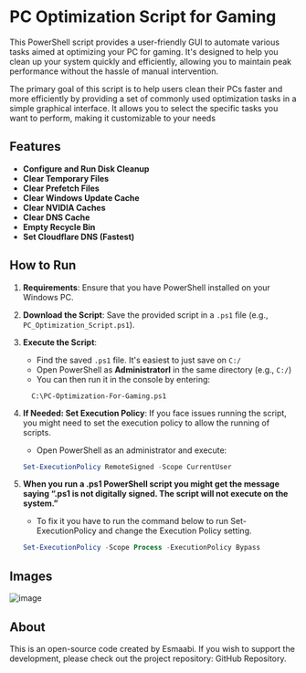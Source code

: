 # PC Optimization Script for Gaming

This PowerShell script provides a user-friendly GUI to automate various tasks aimed at optimizing your PC for gaming. It's designed to help you clean up your system quickly and efficiently, allowing you to maintain peak performance without the hassle of manual intervention.

The primary goal of this script is to help users clean their PCs faster and more efficiently by providing a set of commonly used optimization tasks in a simple graphical interface. It allows you to select the specific tasks you want to perform, making it customizable to your needs

## Features

- **Configure and Run Disk Cleanup**
- **Clear Temporary Files**
- **Clear Prefetch Files**
- **Clear Windows Update Cache**
- **Clear NVIDIA Caches**
- **Clear DNS Cache**
- **Empty Recycle Bin**
- **Set Cloudflare DNS (Fastest)**

## How to Run

1. **Requirements**: Ensure that you have PowerShell installed on your Windows PC.

2. **Download the Script**: Save the provided script in a `.ps1` file (e.g., `PC_Optimization_Script.ps1`).

3. **Execute the Script**: 
   - Find the saved `.ps1` file. It's easiest to just save on `C:/`
   - Open PowerShell as **Administratorl** in the same directory (e.g., `C:/`)
   - You can then run it in the console by entering:
   ```
     C:\PC-Optimization-For-Gaming.ps1
   ```

4. **If Needed: Set Execution Policy**: If you face issues running the script, you might need to set the execution policy to allow the running of scripts. 
   - Open PowerShell as an administrator and execute:
   ```powershell
   Set-ExecutionPolicy RemoteSigned -Scope CurrentUser
   ```
5. **When you run a .ps1 PowerShell script you might get the message saying “.ps1 is not digitally signed. The script will not execute on the system.”**
   - To fix it you have to run the command below to run Set-ExecutionPolicy and change the Execution Policy setting.
   ```powershell
   Set-ExecutionPolicy -Scope Process -ExecutionPolicy Bypass
   ```

## Images
![image](https://github.com/user-attachments/assets/05431978-df4e-4332-bc5b-915f98c3a507)



## About
This is an open-source code created by Esmaabi. If you wish to support the development, please check out the project repository: GitHub Repository.
